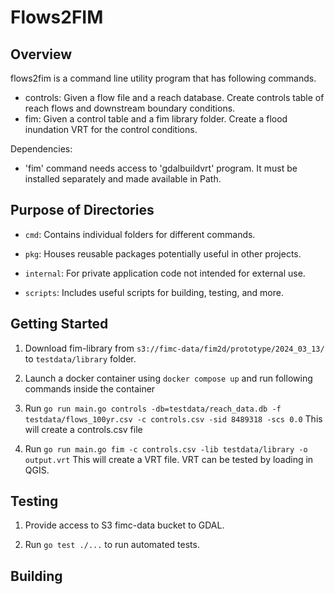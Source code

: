 # Flows2FIM

## Overview
flows2fim is a command line utility program that has following commands.
 - controls: Given a flow file and a reach database. Create controls table of reach flows and downstream boundary conditions.
 - fim: Given a control table and a fim library folder. Create a flood inundation VRT for the control conditions.

Dependencies:
 - 'fim' command needs access to 'gdalbuildvrt' program. It must be installed separately and made available in Path.

## Purpose of Directories

- `cmd`: Contains individual folders for different commands.

- `pkg`: Houses reusable packages potentially useful in other projects.

- `internal`: For private application code not intended for external use.

- `scripts`: Includes useful scripts for building, testing, and more.

## Getting Started

1. Download fim-library from `s3://fimc-data/fim2d/prototype/2024_03_13/` to `testdata/library` folder.

2. Launch a docker container using `docker compose up` and run following commands inside the container

3. Run `go run main.go controls -db=testdata/reach_data.db -f testdata/flows_100yr.csv -c controls.csv -sid 8489318 -scs 0.0` This will create a controls.csv file

4. Run `go run main.go fim -c controls.csv -lib testdata/library -o output.vrt` This will create a VRT file. VRT can be tested by loading in QGIS.

## Testing

1. Provide access to S3 fimc-data bucket to GDAL.

2. Run `go test ./...` to run automated tests.

## Building
